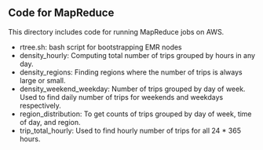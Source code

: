 ## Code for MapReduce

This directory includes code for running MapReduce jobs on AWS.

- rtree.sh: bash script for bootstrapping EMR nodes
- density\_hourly: Computing total number of trips grouped by hours in any day.
- density\_regions: Finding regions where the number of trips is always large or small.
- density\_weekend\_weekday: Number of trips grouped by day of week. Used to find daily number of trips for weekends and weekdays respectively.
- region\_distribution: To get counts of trips grouped by day of week, time of day, and region.
- trip\_total\_hourly: Used to find hourly number of trips for all 24 * 365 hours.
